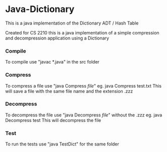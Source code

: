 # Java-Dictionary
This is a java implementation of the Dictionary ADT / Hash Table

Created for CS 2210 this is a java implementation of a simple compression and decompression application using a Dictionary

### Compile
To compile use "javac *.java" in the src folder

### Compress
To compress a file use "java Compress *file*"
eg. java Compress test.txt
This will save a file with the same file name and the extension .zzz

### Decompress
To decompress the file use "java Decompress *file*" without the .zzz
eg. java Decompress test
This will decompress the file

### Test
To run the tests use "java TestDict" for the same folder
